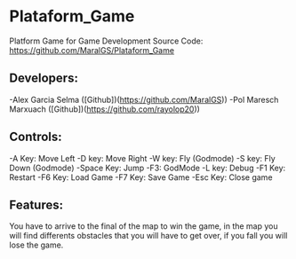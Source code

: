 # Plataform_Game
Platform Game for Game Development
Source Code: https://github.com/MaralGS/Plataform_Game

## Developers:

-Alex Garcia Selma ([Github])(https://github.com/MaralGS))
-Pol Maresch Marxuach ([Github])(https://github.com/rayolop20))

## Controls:
 -A Key: Move Left
 -D key: Move Right 
 -W key: Fly (Godmode)
 -S key: Fly Down (Godmode)
 -Space Key: Jump
 -F3: GodMode
 -L key: Debug
 -F1 Key: Restart
 -F6 Key: Load Game
 -F7 Key: Save Game
 -Esc Key: Close game

## Features:
You have to arrive to the final of the map to win the game, in the map you will find differents obstacles 
that you will have to get over, if you fall you will lose the game.